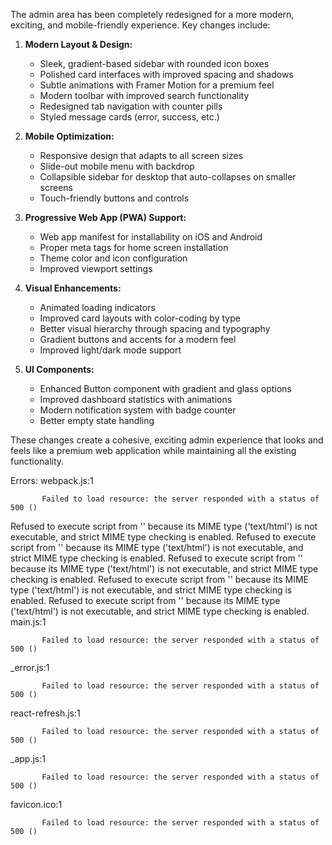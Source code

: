 The admin area has been completely redesigned for a more modern, exciting, and mobile-friendly experience. Key changes include:

1. **Modern Layout & Design:**
   - Sleek, gradient-based sidebar with rounded icon boxes
   - Polished card interfaces with improved spacing and shadows
   - Subtle animations with Framer Motion for a premium feel
   - Modern toolbar with improved search functionality
   - Redesigned tab navigation with counter pills
   - Styled message cards (error, success, etc.)

2. **Mobile Optimization:**
   - Responsive design that adapts to all screen sizes
   - Slide-out mobile menu with backdrop
   - Collapsible sidebar for desktop that auto-collapses on smaller screens
   - Touch-friendly buttons and controls

3. **Progressive Web App (PWA) Support:**
   - Web app manifest for installability on iOS and Android
   - Proper meta tags for home screen installation
   - Theme color and icon configuration
   - Improved viewport settings

4. **Visual Enhancements:**
   - Animated loading indicators
   - Improved card layouts with color-coding by type
   - Better visual hierarchy through spacing and typography
   - Gradient buttons and accents for a modern feel
   - Improved light/dark mode support

5. **UI Components:**
   - Enhanced Button component with gradient and glass options
   - Improved dashboard statistics with animations
   - Modern notification system with badge counter
   - Better empty state handling

These changes create a cohesive, exciting admin experience that looks and feels like a premium web application while maintaining all the existing functionality.


Errors:
webpack.js:1 
            
            
           Failed to load resource: the server responded with a status of 500 ()
Refused to execute script from '<URL>' because its MIME type ('text/html') is not executable, and strict MIME type checking is enabled.
Refused to execute script from '<URL>' because its MIME type ('text/html') is not executable, and strict MIME type checking is enabled.
Refused to execute script from '<URL>' because its MIME type ('text/html') is not executable, and strict MIME type checking is enabled.
Refused to execute script from '<URL>' because its MIME type ('text/html') is not executable, and strict MIME type checking is enabled.
Refused to execute script from '<URL>' because its MIME type ('text/html') is not executable, and strict MIME type checking is enabled.
main.js:1 
            
            
           Failed to load resource: the server responded with a status of 500 ()
_error.js:1 
            
            
           Failed to load resource: the server responded with a status of 500 ()
react-refresh.js:1 
            
            
           Failed to load resource: the server responded with a status of 500 ()
_app.js:1 
            
            
           Failed to load resource: the server responded with a status of 500 ()
favicon.ico:1 
            
            
           Failed to load resource: the server responded with a status of 500 ()
